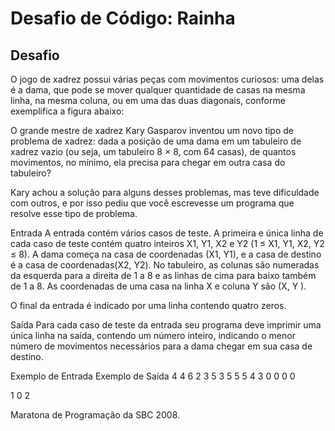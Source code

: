 # Desafio de Código: Rainha

## Desafio

O jogo de xadrez possui várias peças com movimentos curiosos: uma delas é a dama, que pode se mover qualquer quantidade de casas na mesma linha, na mesma coluna, ou em uma das duas diagonais, conforme exemplifica a figura abaixo:

O grande mestre de xadrez Kary Gasparov inventou um novo tipo de problema de xadrez: dada a posição de uma dama em um tabuleiro de xadrez vazio (ou seja, um tabuleiro 8 × 8, com 64 casas), de quantos movimentos, no mínimo, ela precisa para chegar em outra casa do tabuleiro?

Kary achou a solução para alguns desses problemas, mas teve dificuldade com outros, e por isso pediu que você escrevesse um programa que resolve esse tipo de problema.

Entrada
A entrada contém vários casos de teste. A primeira e única linha de cada caso de teste contém quatro inteiros X1, Y1, X2 e Y2 (1 ≤ X1, Y1, X2, Y2 ≤ 8). A dama começa na casa de coordenadas (X1, Y1), e a casa de destino é a casa de coordenadas(X2, Y2). No tabuleiro, as colunas são numeradas da esquerda para a direita de 1 a 8 e as linhas de cima para baixo também de 1 a 8. As coordenadas de uma casa na linha X e coluna Y são (X, Y ).

O final da entrada é indicado por uma linha contendo quatro zeros.

Saída
Para cada caso de teste da entrada seu programa deve imprimir uma única linha na saída, contendo um número inteiro, indicando o menor número de movimentos necessários para a dama chegar em sua casa de destino.

Exemplo de Entrada Exemplo de Saída
4 4 6 2
3 5 3 5
5 5 4 3
0 0 0 0

1
0
2

Maratona de Programação da SBC 2008.
